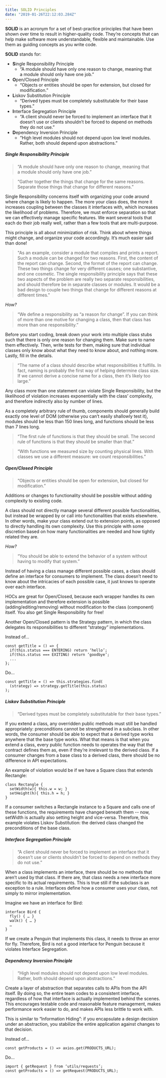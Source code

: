 ```yaml
---
title: SOLID Principles
date: "2019-01-26T22:12:03.284Z"
---
```


**SOLID** is an acronym for a set of best-practice principles that have been shown over time to result in higher-quality code. They’re concepts that can help make software more understandable, flexible and maintainable. Use them as guiding concepts as you write code.

**SOLID** stands for:

- **S**ingle Responsibility Principle
  - “A module should have only one reason to change, meaning that a module should only have one job.”
- **O**pen/Closed Principle
  - “Objects or entities should be open for extension, but closed for modification.”
- **L**iskov Substitution Principle
  - “Derived types must be completely substitutable for their base types.”
- **I**nterface Segregation Principle
  - “A client should never be forced to implement an interface that it doesn’t use or clients shouldn’t be forced to depend on methods they do not use.”
- **D**ependency Inversion Principle
  - “High level modules should not depend upon low level modules. Rather, both should depend upon abstractions.”

##### Single Responsibility Principle

> “A module should have only one reason to change, meaning that a module should only have one job.”

> “Gather together the things that change for the same reasons. Separate those things that change for different reasons.”

Single Responsibility concerns itself with organizing your code around where change is likely to happen. The more your class does, the more it increases coupling between the classes it interfaces with, which increases the likelihood of problems. Therefore, we must enforce separation so that we can effectively manage specific features. We want several tools that each do their job really well, rather than a few tools that are multi-purpose.

This principle is all about minimization of risk. Think about where things might change, and organize your code accordingly. It’s much easier said than done!

> "As an example, consider a module that compiles and prints a report. Such a module can be changed for two reasons. First, the content of the report can change. Second, the format of the report can change. These two things change for very different causes; one substantive, and one cosmetic. The single responsibility principle says that these two aspects of the problem are really two separate responsibilities, and should therefore be in separate classes or modules. It would be a bad design to couple two things that change for different reasons at different times."

_How?_

> “We define a responsibility as “a reason for change”. If you can think of more than one motive for changing a class, then that class has more than one responsibility.”

Before you start coding, break down your work into multiple class stubs such that there is only one reason for changing them. Make sure to name them effectively. Then, write tests for them, making sure that individual classes only know about what they need to know about, and nothing more. Lastly, fill in the details.

> “The name of a class should describe what responsibilities it fulfills. In fact, naming is probably the first way of helping determine class size. If we cannot derive a concise name for a class, then it’s likely too large.”

Any class more than one statement can violate Single Responsibility, but the likelihood of violation increases exponentially with the class’ complexity, and therefore indirectly also by number of lines.

As a completely arbitrary rule of thumb, components should generally build exactly one level of DOM (otherwise you can’t easily shallowly test it), modules should be less than 150 lines long, and functions should be less than 7 lines long.

> “The first rule of functions is that they should be small. The second rule of functions is that they should be smaller than that.”

> “With functions we measured size by counting physical lines. With classes we use a different measure: we count responsibilities.”

<!-- // TODO: example -->

##### Open/Closed Principle

> “Objects or entities should be open for extension, but closed for modification.”

Additions or changes to functionality should be possible without adding complexity to existing code.

A class should not directly manage several different possible functionalities, but instead be wrapped by or call into functionalities that exists elsewhere. In other words, make your class extend out to extension points, as opposed to directly handling its own complexity. Use this principle with some discretion based on how many functionalities are needed and how tightly related they are.

_How?_

> “You should be able to extend the behavior of a system without having to modify that system.”

Instead of having a class manage different possible cases, a class should define an interface for consumers to implement. The class doesn’t need to know about the intricacies of each possible case, it just knows to operate over each interface.

HOCs are great for Open/Closed, because each wrapper handles its own implementation and therefore extension is possible (adding/editing/removing) without modification to the class (component) itself. You also get Single Responsibility for free!

Another Open/Closed pattern is the Strategy pattern, in which the class delegates its responsibilities to different “strategy” implementations.

Instead of…

```
const getTitle = () => {
  if(this.status === ENTERING) return ‘hello’;
  if(this.status === EXITING) return ‘goodbye’;
  ...
};
```

Do…

```
const getTitle = () => this.strategies.find(
  (strategy) => strategy.getTitle(this.status)
);
```

##### Liskov Substitution Principle

> “Derived types must be completely substitutable for their base types.”

If you extend a class, any overridden public methods must still be handled appropriately: preconditions cannot be strengthened in a subclass. In other words, the consumer should be able to expect that a derived type works anywhere that the base type works. What that means is that when you extend a class, every public function needs to operates the way that the contract defines them as, even if they’re irrelevant to the derived class. If a consumer changes from a base class to a derived class, there should be no difference in API expectations.

An example of violation would be if we have a Square class that extends Rectangle:

```
class Rectangle {
  setWidth(w){ this.w = w; }
  setHeight(h){ this.h = h; }
}
```

If a consumer switches a Rectangle instance to a Square and calls one of these functions, the requirements have changed beneath them -- now, setWidth is actually also setting height and vice-versa. Therefore, this example violates Liskov Substitution: the derived class changed the preconditions of the base class.

##### Interface Segregation Principle

> “A client should never be forced to implement an interface that it doesn’t use or clients shouldn’t be forced to depend on methods they do not use.”

When a class implements an interface, there should be no methods that aren’t used by that class. If there are, that class needs a new interface more specific to its actual requirements. This is true still if the subclass is an exception to a rule. Interfaces define how a consumer uses your class, not simply to mirror implementation.

Imagine we have an interface for Bird:

```
interface Bird {
  fly() { … }
  walk() { … }
  …
}
```

If we create a Penguin that implements this class, it needs to throw an error for fly.
Therefore, Bird is not a good interface for Penguin because it violates Interface Segregation.

##### Dependency Inversion Principle

> “High level modules should not depend upon low level modules. Rather, both should depend upon abstractions.”

Create a layer of abstraction that separates calls to APIs from the API itself. By doing so, the entire team codes to a consistent interface, regardless of how that interface is actually implemented behind the scenes. This encourages testable code and reasonable feature management, makes performance work easier to do, and makes APIs less brittle to work with.

This is similar to “Information Hiding”: if you encapsulate a design decision under an abstraction, you stabilize the entire application against changes to that decision.

Instead of...

```
const getProducts = () => axios.get(PRODUCTS_URL);
```

Do...

```
import { getRequest } from ‘utils/requests’;
const getProducts = () => getRequest(PRODUCTS_URL);
```
